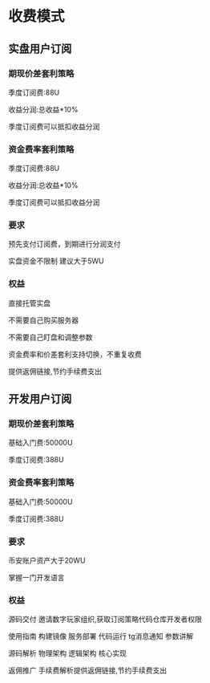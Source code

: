 # 收费模式

## 实盘用户订阅

### 期现价差套利策略

季度订阅费:88U

收益分润:总收益*10%

季度订阅费可以抵扣收益分润



### 资金费率套利策略

季度订阅费:88U

收益分润:总收益*10%

季度订阅费可以抵扣收益分润



### 要求

预先支付订阅费，到期进行分润支付

实盘资金不限制 建议大于5WU 



### 权益

直接托管实盘 

不需要自己购买服务器 

不需要自己盯盘和调整参数

资金费率和价差套利支持切换，不重复收费

提供返佣链接,节约手续费支出





## 开发用户订阅



### 期现价差套利策略

基础入门费:50000U

季度订阅费:388U



### 资金费率套利策略

基础入门费:50000U

季度订阅费:388U



### 要求

币安账户资产大于20WU

掌握一门开发语言



### 权益

源码交付 邀请数字玩家组织,获取订阅策略代码仓库开发者权限

使用指南 构建镜像 服务部署 代码运行 tg消息通知 参数讲解

源码解析 物理架构 逻辑架构 核心实现

返佣推广 手续费解析提供返佣链接,节约手续费支出

